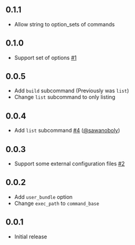 ## 0.1.1

* Allow string to option_sets of commands

## 0.1.0

* Support set of options [#1]

## 0.0.5

* Add `build` subcommand (Previously was `list`)
* Change `list` subcommand to only listing

## 0.0.4

* Add `list` subcommand [#4] ([@sawanoboly])

## 0.0.3

* Support some external configuration files [#2]

## 0.0.2

* Add `user_bundle` option
* Change `exec_path` to `command_base`

## 0.0.1

* Initial release

<!--- The following link definition list is generated by PimpMyChangelog --->
[#1]: https://github.com/marcy-terui/knife-helper/issues/1
[#2]: https://github.com/marcy-terui/knife-helper/issues/2
[#4]: https://github.com/marcy-terui/knife-helper/issues/4
[@sawanoboly]: https://github.com/sawanoboly

